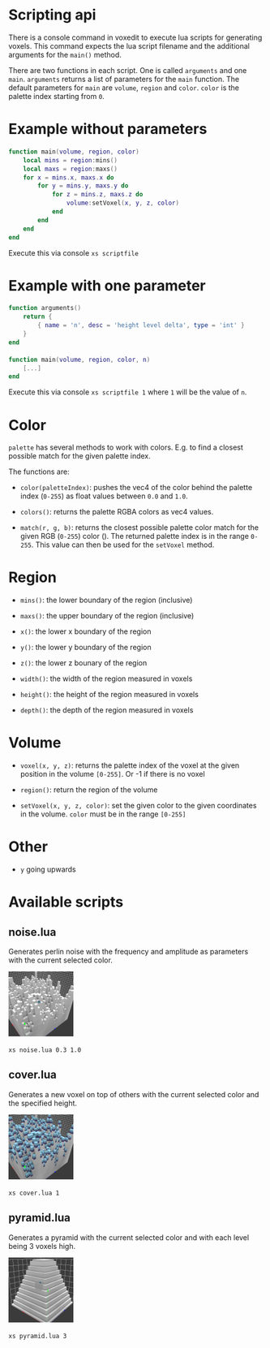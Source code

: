 # Scripting api

There is a console command in voxedit to execute lua scripts for generating voxels. This command expects the lua script filename and the additional arguments for the `main()` method.

There are two functions in each script. One is called `arguments` and one `main`. `arguments` returns a list of parameters for the `main` function. The default parameters for `main` are `volume`, `region` and `color`. `color` is the palette index starting from `0`.

# Example without parameters

```lua
function main(volume, region, color)
	local mins = region:mins()
	local maxs = region:maxs()
	for x = mins.x, maxs.x do
		for y = mins.y, maxs.y do
			for z = mins.z, maxs.z do
				volume:setVoxel(x, y, z, color)
			end
		end
	end
end
```

Execute this via console `xs scriptfile`

# Example with one parameter

```lua
function arguments()
	return {
		{ name = 'n', desc = 'height level delta', type = 'int' }
	}
end

function main(volume, region, color, n)
	[...]
end
```

Execute this via console `xs scriptfile 1` where `1` will be the value of `n`.

# Color

`palette` has several methods to work with colors. E.g. to find a closest possible match for the given palette index.

The functions are:

* `color(paletteIndex)`: pushes the vec4 of the color behind the palette index (`0-255`) as float values between `0.0` and `1.0`.

* `colors()`: returns the palette RGBA colors as vec4 values.

* `match(r, g, b)`: returns the closest possible palette color match for the given RGB (`0-255`) color (). The returned palette index is in the range `0-255`. This value can then be used for the `setVoxel` method.

# Region

* `mins()`: the lower boundary of the region (inclusive)

* `maxs()`: the upper boundary of the region (inclusive)

* `x()`: the lower x boundary of the region

* `y()`: the lower y boundary of the region

* `z()`: the lower z bounary of the region

* `width()`: the width of the region measured in voxels

* `height()`: the height of the region measured in voxels

* `depth()`: the depth of the region measured in voxels

# Volume

* `voxel(x, y, z)`: returns the palette index of the voxel at the given position in the volume `[0-255]`. Or -1 if there is no voxel

* `region()`: return the region of the volume

* `setVoxel(x, y, z, color)`: set the given color to the given coordinates in the volume. `color` must be in the range `[0-255]`

# Other

* `y` going upwards

# Available scripts

## noise.lua

Generates perlin noise with the frequency and amplitude as parameters with the current selected color.

![noise](lua-noise.png)

`xs noise.lua 0.3 1.0`

## cover.lua

Generates a new voxel on top of others with the current selected color and the specified height.

![cover](lua-cover.png)

`xs cover.lua 1`

## pyramid.lua

Generates a pyramid with the current selected color and with each level being 3 voxels high.

![pyramid](lua-pyramid.png)

`xs pyramid.lua 3`
